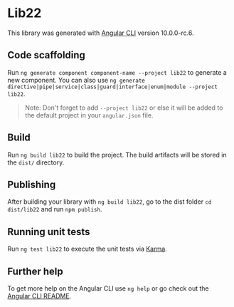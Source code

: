 # Lib22

This library was generated with [Angular CLI](https://github.com/angular/angular-cli) version 10.0.0-rc.6.

## Code scaffolding

Run `ng generate component component-name --project lib22` to generate a new component. You can also use `ng generate directive|pipe|service|class|guard|interface|enum|module --project lib22`.
> Note: Don't forget to add `--project lib22` or else it will be added to the default project in your `angular.json` file. 

## Build

Run `ng build lib22` to build the project. The build artifacts will be stored in the `dist/` directory.

## Publishing

After building your library with `ng build lib22`, go to the dist folder `cd dist/lib22` and run `npm publish`.

## Running unit tests

Run `ng test lib22` to execute the unit tests via [Karma](https://karma-runner.github.io).

## Further help

To get more help on the Angular CLI use `ng help` or go check out the [Angular CLI README](https://github.com/angular/angular-cli/blob/master/README.md).
